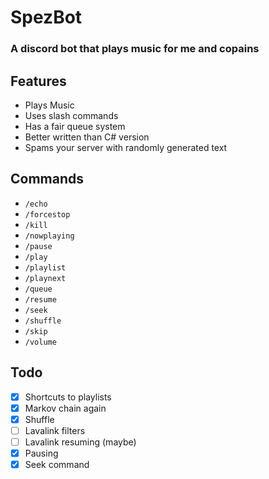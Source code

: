 # SpezBot
### A discord bot that plays music for me and copains

## Features
- Plays Music
- Uses slash commands
- Has a fair queue system
- Better written than C# version
- Spams your server with randomly generated text

## Commands
- `/echo`
- `/forcestop`
- `/kill`
- `/nowplaying`
- `/pause`
- `/play`
- `/playlist`
- `/playnext`
- `/queue`
- `/resume`
- `/seek`
- `/shuffle`
- `/skip`
- `/volume`

## Todo
- [x] Shortcuts to playlists
- [x] Markov chain again
- [x] Shuffle
- [ ] Lavalink filters
- [ ] Lavalink resuming (maybe)
- [x] Pausing
- [x] Seek command

